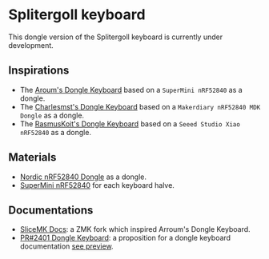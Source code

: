 # Splitergoll keyboard

This dongle version of the Splitergoll keyboard is currently under development.

## Inspirations

- The [Aroum's Dongle Keyboard](https://github.com/aroum/zmk-enki42-dongle) based on a `SuperMini nRF52840` as a dongle.
- The [Charlesmst's Dongle Keyboard](https://github.com/charlesmst/zmk-enki42-dongle) based on a `Makerdiary nRF52840 MDK Dongle` as a dongle.
- The [RasmusKoit's Dongle Keyboard](https://github.com/RasmusKoit/pipar) based on a `Seeed Studio Xiao nRF52840` as a dongle.

## Materials

- [Nordic nRF52840 Dongle](https://github.com/zmkfirmware/zephyr/tree/v3.5.0%2Bzmk-fixes/boards/arm/nrf52840dongle_nrf52840) as a dongle.
- [SuperMini nRF52840](https://github.com/zmkfirmware/zmk/tree/main/app/boards/arm/nice_nano) for each keyboard halve.

## Documentations

- [SliceMK Docs](https://docs.slicemk.com/firmware/zmk/wireless/dongle/): a ZMK fork which inspired Arroum's Dongle Keyboard.
- [PR#2401 Dongle Keyboard](https://github.com/zmkfirmware/zmk/pull/2401): a proposition for a dongle keyboard documentation [see preview](https://deploy-preview-2401--zmk.netlify.app/docs/features/dongle).

